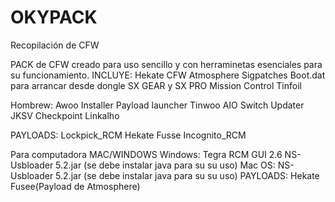 # OKYPACK
Recopilación de CFW

PACK de CFW  creado para uso sencillo y con herraminetas esenciales para su funcionamiento.
INCLUYE:
Hekate
CFW Atmosphere
Sigpatches
Boot.dat para arrancar desde dongle SX GEAR y SX PRO
Mission Control
Tinfoil

Hombrew:
Awoo Installer
Payload launcher
Tinwoo
AIO Switch Updater
JKSV
Checkpoint
Linkalho

PAYLOADS:
Lockpick_RCM
Hekate
Fusse
Incognito_RCM


Para computadora MAC/WINDOWS
Windows:
Tegra RCM GUI 2.6
NS-Usbloader 5.2.jar (se debe instalar java para su su uso)
Mac OS:
NS-Usbloader 5.2.jar (se debe instalar java para su su uso)
PAYLOADS:
Hekate
Fusee(Payload de Atmosphere)
